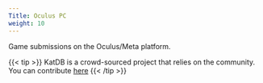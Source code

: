 ```yaml
---
Title: Oculus PC
weight: 10
---
```


Game submissions on the Oculus/Meta platform.

{{< tip >}}
KatDB is a crowd-sourced project that relies on the community. You can contribute [here](https://github.com/dokterkats/katDB)
{{< /tip >}}
